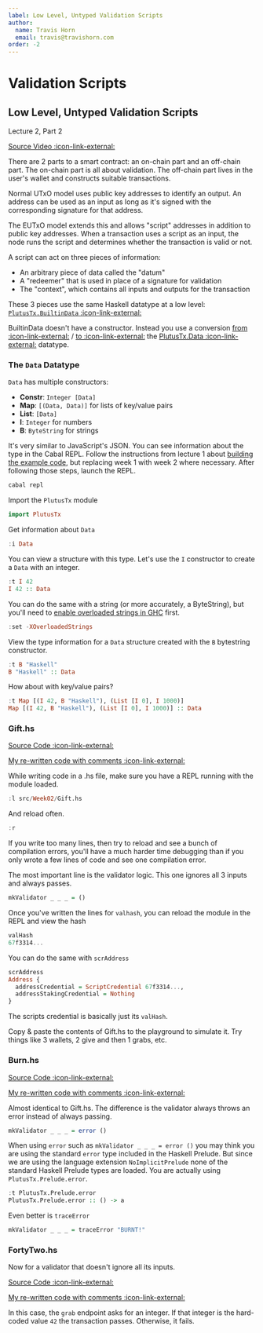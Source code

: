 ```yaml
---
label: Low Level, Untyped Validation Scripts
author:
  name: Travis Horn
  email: travis@travishorn.com
order: -2
---
```


# Validation Scripts

## Low Level, Untyped Validation Scripts

Lecture 2, Part 2

[Source Video
:icon-link-external:](https://www.youtube.com/watch?v=xgnmMl-eIIM&list=PLNEK_Ejlx3x0mhPmOjPSHZPtTFpfJo3Nd&index=2)

There are 2 parts to a smart contract: an on-chain part and an off-chain part.
The on-chain part is all about validation. The off-chain part lives in the
user's wallet and constructs suitable transactions.

Normal UTxO model uses public key addresses to identify an output. An address
can be used as an input as long as it's signed with the corresponding signature
for that address.

The EUTxO model extends this and allows "script" addresses in addition to public
key addresses. When a transaction uses a script as an input, the node runs the
script and determines whether the transaction is valid or not.

A script can act on three pieces of information:

- An arbitrary piece of data called the "datum"
- A "redeemer" that is used in place of a signature for validation
- The "context", which contains all inputs and outputs for the transaction

These 3 pieces use the same Haskell datatype at a low level:
[`PlutusTx.BuiltinData`
:icon-link-external:](https://playground.plutus.iohkdev.io/doc/haddock/plutus-tx/html/PlutusTx.html#t:BuiltinData)

BuiltinData doesn't have a constructor. Instead you use a conversion [from
:icon-link-external:](https://playground.plutus.iohkdev.io/doc/haddock/plutus-tx/html/PlutusTx.html#v:dataToBuiltinData)
/ [to
:icon-link-external:](https://playground.plutus.iohkdev.io/doc/haddock/plutus-tx/html/PlutusTx.html#v:builtinDataToData)
the [PlutusTx.Data
:icon-link-external:](https://playground.plutus.iohkdev.io/doc/haddock/plutus-tx/html/PlutusTx.html#t:Data)
datatype.

### The `Data` Datatype

`Data` has multiple constructors:

- **Constr**: `Integer [Data]`
- **Map**: `[(Data, Data)]` for lists of key/value pairs
- **List**: `[Data]`
- **I**: `Integer` for numbers
- **B**: `ByteString` for strings

It's very similar to JavaScript's JSON. You can see information about the type
in the Cabal REPL. Follow the instructions from lecture 1 about [building the
example code](../01-eutxo-english-auction/03-building-example-code.md), but
replacing week 1 with week 2 where necessary. After following those steps,
launch the REPL.

```bash
cabal repl
```

Import the `PlutusTx` module

```haskell
import PlutusTx
```

Get information about `Data`

```haskell
:i Data
```

You can view a structure with this type. Let's use the `I` constructor to create
a `Data` with an integer.

```haskell
:t I 42
I 42 :: Data
```

You can do the same with a string (or more accurately, a ByteString), but you'll
need to [enable overloaded strings in
GHC](../appendix/enable-overloaded-strings.md) first.

```haskell
:set -XOverloadedStrings
```

View the type information for a `Data` structure created with the `B` bytestring
constructor.

```haskell
:t B "Haskell"
B "Haskell" :: Data
```

How about with key/value pairs?

```haskell
:t Map [(I 42, B "Haskell"), (List [I 0], I 1000)]
Map [(I 42, B "Haskell"), (List [I 0], I 1000)] :: Data
```

### Gift.hs

[Source Code
:icon-link-external:](https://github.com/input-output-hk/plutus-pioneer-program/blob/0f24e987e79a369b3d34f62d6e0cbc1b527082fb/code/week02/src/Week02/Gift.hs)

[My re-written code with comments
:icon-link-external:](https://github.com/travishorn/plutus-pioneer-program/blob/main/code/week02/src/Week02/Gift.hs)

While writing code in a .hs file, make sure you have a REPL running with the
module loaded.

```haskell
:l src/Week02/Gift.hs
```

And reload often.

```haskell
:r
```

If you write too many lines, then try to reload and see a bunch of compilation
errors, you'll have a much harder time debugging than if you only wrote a few
lines of code and see one compilation error.

The most important line is the validator logic. This one ignores all 3 inputs
and always passes.

```haskell
mkValidator _ _ _ = ()
```

Once you've written the lines for `valhash`, you can reload the module in the
REPL and view the hash

```haskell
valHash
67f3314...
```

You can do the same with `scrAddress`

```haskell
scrAddress
Address {
  addressCredential = ScriptCredential 67f3314...,
  addressStakingCredential = Nothing
}
```

The scripts credential is basically just its `valHash`.

Copy & paste the contents of Gift.hs to the playground to simulate it. Try
things like 3 wallets, 2 give and then 1 grabs, etc.


### Burn.hs

[Source Code
:icon-link-external:](https://github.com/input-output-hk/plutus-pioneer-program/blob/0f24e987e79a369b3d34f62d6e0cbc1b527082fb/code/week02/src/Week02/Burn.hs)

[My re-written code with comments
:icon-link-external:](https://github.com/travishorn/plutus-pioneer-program/blob/main/code/week02/src/Week02/Burn.hs)

Almost identical to Gift.hs. The difference is the validator always throws an
error instead of always passing.

```haskell
mkValidator _ _ _ = error ()
```

When using `error` such as `mkValidator _ _ _ = error ()` you may think you are
using the standard `error` type included in the Haskell Prelude. But since we
are using the language extension `NoImplicitPrelude` none of the standard
Haskell Prelude types are loaded. You are actually using
`PlutusTx.Prelude.error`.

```haskell
:t PlutusTx.Prelude.error
PlutusTx.Prelude.error :: () -> a
```

Even better is `traceError`

```haskell
mkValidator _ _ _ = traceError "BURNT!"
```

### FortyTwo.hs

Now for a validator that doesn't ignore all its inputs.

[Source Code
:icon-link-external:](https://github.com/input-output-hk/plutus-pioneer-program/blob/0f24e987e79a369b3d34f62d6e0cbc1b527082fb/code/week02/src/Week02/FortyTwo.hs)

[My re-written code with comments
:icon-link-external:](https://github.com/travishorn/plutus-pioneer-program/blob/main/code/week02/src/Week02/FortyTwo.hs)

In this case, the `grab` endpoint asks for an integer. If that integer is the
hard-coded value `42` the transaction passes. Otherwise, it fails.
